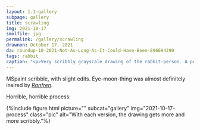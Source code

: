 ```yaml
---
layout: 1.1-gallery
subpage: gallery
title: scrawling
img: 2021-10-17
smolfile: jpg
permalink: /gallery/scrawling
drawnon: October 17, 2021
da: roundup-10-2021-Not-As-Long-As-It-Could-Have-Been-896694290
tags: rabbit
caption: "<p>Very scribbly grayscale drawing of the rabbit-person. A peculiar black sphere with toothlike white marks is in the corner, inexplicably.</p>"
---
```

MSpaint scribble, with slight edits. Eye-moon-thing was almost definitely insired by <a href="https://ranfren.neocities.org/lucid/lucid22/lucid22thattimei.html" class="ext"><i>Ranfren</i></a>.

Horrible, horrible process:

{%include figure.html picture="" subcat="gallery" img="2021-10-17-process" class="pic" alt="With each version, the drawing gets more and more scribbly."%}